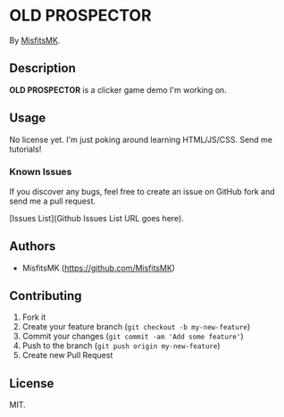 # OLD PROSPECTOR
<!-- If you'd like to use a logo instead uncomment this code and remove the text above this line

  ![Logo](URL to logo img file goes here)

-->

By [MisfitsMK](https://misfits.ninja/).


## Description
**OLD PROSPECTOR** is a clicker game demo I'm working on.

## Usage

No license yet. I'm just poking around learning HTML/JS/CSS. Send me tutorials!


### Known Issues

If you discover any bugs, feel free to create an issue on GitHub fork and
send me a pull request.

[Issues List](Github Issues List URL goes here).

## Authors

* MisfitsMK (https://github.com/MisfitsMK)


## Contributing

1. Fork it
2. Create your feature branch (`git checkout -b my-new-feature`)
3. Commit your changes (`git commit -am 'Add some feature'`)
4. Push to the branch (`git push origin my-new-feature`)
5. Create new Pull Request


## License

MIT.
